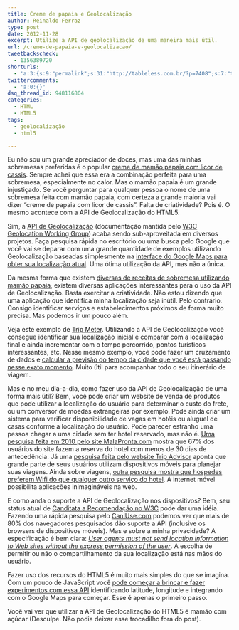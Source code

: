 ```yaml
---
title: Creme de papaia e Geolocalização
author: Reinaldo Ferraz
type: post
date: 2012-11-28
excerpt: Utilize a API de geolocalização de uma maneira mais útil.
url: /creme-de-papaia-e-geolocalizacao/
tweetbackscheck:
  - 1356389720
shorturls:
  - 'a:3:{s:9:"permalink";s:31:"http://tableless.com.br/?p=7408";s:7:"tinyurl";s:26:"http://tinyurl.com/cyd6o5w";s:4:"isgd";s:19:"http://is.gd/hb0OgL";}'
twittercomments:
  - 'a:0:{}'
dsq_thread_id: 948116804
categories:
  - HTML
  - HTML5
tags:
  - geolocalização
  - html5

---
```

Eu não sou um grande apreciador de doces, mas uma das minhas sobremesas preferidas é o popular [creme de mamão papaia com licor de cassis][1]. Sempre achei que essa era a combinação perfeita para uma sobremesa, especialmente no calor. Mas o mamão papaia é um grande injustiçado. Se você perguntar para qualquer pessoa o nome de uma sobremesa feita com mamão papaia, com certeza a grande maioria vai dizer &#8220;creme de papaia com licor de cassis&#8221;. Falta de criatividade? Pois é. O mesmo acontece com a API de Geolocalização do HTML5.

Sim, a [API de Geolocalização][2] (documentação mantida pelo [W3C Geolocation Working Group][3]) acaba sendo sub-aproveitada em diversos projetos. Faça pesquisa rápida no escritório ou uma busca pelo Google que você vai se deparar com uma grande quantidade de exemplos utilizando Geolocalização baseadas simplesmente na [interface do Google Maps para obter sua localização atual][4]. Uma ótima utilização da API, mas não a única.

Da mesma forma que existem [diversas de receitas de sobremesa utilizando mamão papaia][5], existem diversas aplicações interessantes para o uso da API de Geolocalização. Basta exercitar a criatividade. Não estou dizendo que uma aplicação que identifica minha localização seja inútil. Pelo contrário. Consigo identificar serviços e estabelecimentos próximos de forma muito precisa. Mas podemos ir um pouco além.

Veja este exemplo de [Trip Meter][6]. Utilizando a API de Geolocalização você consegue identificar sua localização inicial e comparar com a localização final e ainda incrementar com o tempo percorrido, pontos turísticos interessantes, etc. Nesse mesmo exemplo, você pode fazer um cruzamento de dados e [calcular a previsão do tempo da cidade que você está passando nesse exato momento][7]. Muito útil para acompanhar todo o seu itinerário de viagem.

Mas e no meu dia-a-dia, como fazer uso da API de Geolocalização de uma forma mais útil? Bem, você pode criar um website de venda de produtos que pode utilizar a localização do usuário para determinar o custo do frete, ou um conversor de moedas extrangeiras por exemplo. Pode ainda criar um sistema para verificar disponibilidade de vagas em hotéis ou aluguel de casas conforme a localização do usuário. Pode parecer estranho uma pessoa chegar a uma cidade sem ter hotel reservado, mas não é. [Uma pesquisa feita em 2010 pelo site MalaPronta.com][8] mostra que 67% dos usuários do site fazem a reserva do hotel com menos de 30 dias de antecedência. Já uma [pesquisa feita pelo website Trip Advisor][9] aponta que grande parte de seus usuários utilizam dispositivos móveis para planejar suas viagens. Ainda sobre viagens, [outra pesquisa mostra que hospedes preferem Wifi do que qualquer outro serviço do hotel][10]. A internet móvel possibilita aplicações inimagináveis na web.

E como anda o suporte a API de Geolocalização nos dispositivos? Bem, seu status atual de [Canditata a Recomendação no W3C][2] pode dar uma idéia. Fazendo uma rápida pesquisa pelo [CanIUse.com][11] podemos ver que mais de 80% dos navegadores pesquisados dão suporte a API (inclusive os browsers de dispositivos móveis). Mas e sobre a minha privacidade? A especificação é bem clara: [_User agents must not send location information to Web sites without the express permission of the user_][12]. A escolha de permitir ou não o compartilhamento da sua localização está nas mãos do usuário.

Fazer uso dos recursos do HTML5 é muito mais simples do que se imagina. Com um pouco de JavaScript você [pode começar a brincar e fazer experimentos com essa API][13] identificando latitude, longitude e integrando com o Google Maps para começar. Esse é apenas o primeiro passo.

Você vai ver que utilizar a API de Geolocalização do HTML5 é mamão com açúcar (Desculpe. Não podia deixar esse trocadilho fora do post).

 [1]: http://guiadacozinha.uol.com.br/receitas/1722-Receita-de-Creme-de-papaia-com-cassis
 [2]: http://www.w3.org/TR/2010/CR-geolocation-API-20100907/
 [3]: http://www.w3.org/2008/geolocation/
 [4]: http://html5demos.com/geo
 [5]: http://cybercook.terra.com.br/resultado.php?palavra1=mamao+papaya&ingredientes=S
 [6]: http://www.html5rocks.com/en/tutorials/geolocation/trip_meter/
 [7]: http://demo.tutorialzine.com/2012/05/weather-forecast-geolocation-jquery/
 [8]: http://www.malapronta.com.br/blog/2010/12/16/como-o-brasileiro-planeja-suas-ferias/
 [9]: http://www.tripadvisor.com/PressCenter-i4720-c1-Press_Releases.html
 [10]: http://travel.usatoday.com/hotels/post/2012/04/survey-reveals-hotels-guests-want-wifi-over-everything-else/666250/1
 [11]: http://caniuse.com/#feat=geolocation
 [12]: http://www.w3.org/TR/2010/CR-geolocation-API-20100907/#security
 [13]: http://dev.opera.com/articles/view/how-to-use-the-w3c-geolocation-api/